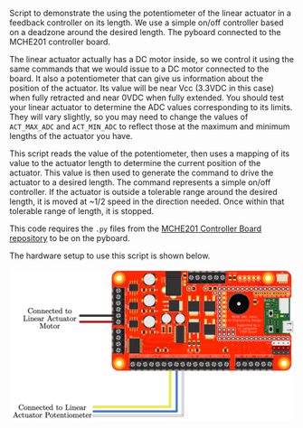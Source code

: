Script to demonstrate the using the potentiometer of the linear actuator in a feedback controller on its length. We use a simple on/off controller based on a deadzone around the desired length. The pyboard connected to the MCHE201 controller board. 

The linear actuator actually has a DC motor inside, so we control it using the same commands that we would issue to a DC motor connected to the board. It also a potentiometer that can give us information about the position of the actuator. Its value will be near Vcc (3.3VDC in this case) when fully retracted and near 0VDC when fully extended. You should test your linear actuator to determine the ADC values corresponding to its limits. They will vary slightly, so you may need to change the values of `ACT_MAX_ADC` and `ACT_MIN_ADC` to reflect those at the maximum and minimum lengths of the actuator you have. 

This script reads the value of the potentiometer, then uses a mapping of its value to the actuator length to determine the current position of the actuator. This value is then used to generate the command to drive the actuator to a desired length. The command represents a simple on/off controller. If the actuator is outside a tolerable range around the desired length, it is moved at ~1/2 speed in the direction needed. Once within that tolerable range of length, it is stopped.

This code requires the `.py` files from the [MCHE201 Controller Board repository](https://github.com/DocVaughan/MCHE201_Controller) to be on the pyboard.

The hardware setup to use this script is shown below.

![Linear Actuator Hardware Setup](MCHE201board_linearActuator.png)
